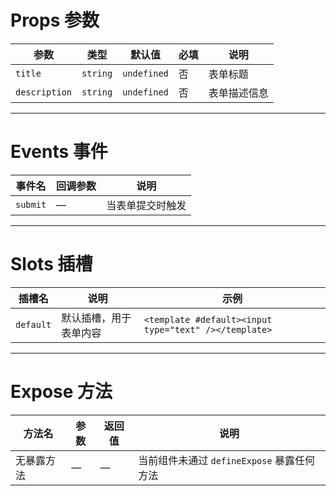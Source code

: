 # Props 参数

| 参数         | 类型   | 默认值  | 必填 | 说明     |
|------------|------|------|----|--------|
| `title`    | `string` | `undefined` | 否  | 表单标题    |
| `description` | `string` | `undefined` | 否  | 表单描述信息 |

---

# Events 事件

| 事件名      | 回调参数 | 说明        |
|----------|------|-----------|
| `submit` | —    | 当表单提交时触发   |

---

# Slots 插槽

| 插槽名       | 说明      | 示例                     |
|-----------|---------|--------------------------|
| `default` | 默认插槽，用于表单内容 | `<template #default><input type="text" /></template>` |

---

# Expose 方法

| 方法名 | 参数 | 返回值 | 说明 |
|------|----|-----|----|
| 无暴露方法 | —  | —   | 当前组件未通过 `defineExpose` 暴露任何方法 |